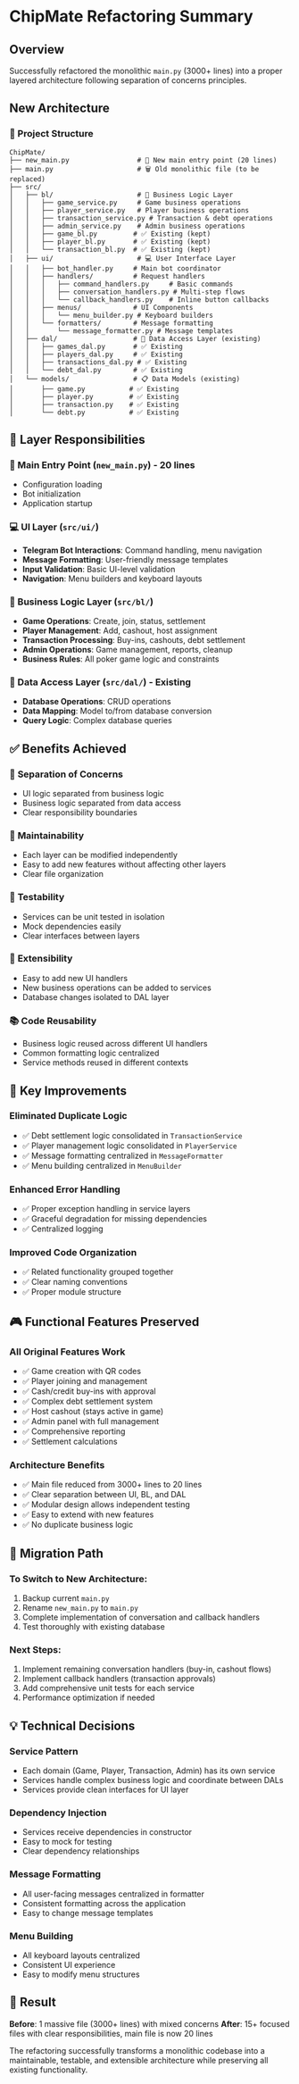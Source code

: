 # ChipMate Refactoring Summary

## Overview
Successfully refactored the monolithic `main.py` (3000+ lines) into a proper layered architecture following separation of concerns principles.

## New Architecture

### 📁 Project Structure
```
ChipMate/
├── new_main.py                 # 🎯 New main entry point (20 lines)
├── main.py                     # 🗑️ Old monolithic file (to be replaced)
├── src/
│   ├── bl/                     # 🧠 Business Logic Layer
│   │   ├── game_service.py     # Game business operations
│   │   ├── player_service.py   # Player business operations
│   │   ├── transaction_service.py # Transaction & debt operations
│   │   ├── admin_service.py    # Admin business operations
│   │   ├── game_bl.py         # ✅ Existing (kept)
│   │   ├── player_bl.py       # ✅ Existing (kept)
│   │   └── transaction_bl.py  # ✅ Existing (kept)
│   ├── ui/                     # 💻 User Interface Layer
│   │   ├── bot_handler.py     # Main bot coordinator
│   │   ├── handlers/          # Request handlers
│   │   │   ├── command_handlers.py     # Basic commands
│   │   │   ├── conversation_handlers.py # Multi-step flows
│   │   │   └── callback_handlers.py    # Inline button callbacks
│   │   ├── menus/             # UI Components
│   │   │   └── menu_builder.py # Keyboard builders
│   │   └── formatters/        # Message formatting
│   │       └── message_formatter.py # Message templates
│   ├── dal/                   # 💾 Data Access Layer (existing)
│   │   ├── games_dal.py       # ✅ Existing
│   │   ├── players_dal.py     # ✅ Existing
│   │   ├── transactions_dal.py # ✅ Existing
│   │   └── debt_dal.py        # ✅ Existing
│   └── models/                # 📋 Data Models (existing)
│       ├── game.py           # ✅ Existing
│       ├── player.py         # ✅ Existing
│       ├── transaction.py    # ✅ Existing
│       └── debt.py           # ✅ Existing
```

## 🔄 Layer Responsibilities

### 🎯 Main Entry Point (`new_main.py`) - **20 lines**
- Configuration loading
- Bot initialization
- Application startup

### 💻 UI Layer (`src/ui/`)
- **Telegram Bot Interactions**: Command handling, menu navigation
- **Message Formatting**: User-friendly message templates
- **Input Validation**: Basic UI-level validation
- **Navigation**: Menu builders and keyboard layouts

### 🧠 Business Logic Layer (`src/bl/`)
- **Game Operations**: Create, join, status, settlement
- **Player Management**: Add, cashout, host assignment
- **Transaction Processing**: Buy-ins, cashouts, debt settlement
- **Admin Operations**: Game management, reports, cleanup
- **Business Rules**: All poker game logic and constraints

### 💾 Data Access Layer (`src/dal/`) - **Existing**
- **Database Operations**: CRUD operations
- **Data Mapping**: Model to/from database conversion
- **Query Logic**: Complex database queries

## ✅ Benefits Achieved

### 🎯 **Separation of Concerns**
- UI logic separated from business logic
- Business logic separated from data access
- Clear responsibility boundaries

### 🔄 **Maintainability**
- Each layer can be modified independently
- Easy to add new features without affecting other layers
- Clear file organization

### 🧪 **Testability**
- Services can be unit tested in isolation
- Mock dependencies easily
- Clear interfaces between layers

### 🔧 **Extensibility**
- Easy to add new UI handlers
- New business operations can be added to services
- Database changes isolated to DAL layer

### 📚 **Code Reusability**
- Business logic reused across different UI handlers
- Common formatting logic centralized
- Service methods reused in different contexts

## 🚀 Key Improvements

### **Eliminated Duplicate Logic**
- ✅ Debt settlement logic consolidated in `TransactionService`
- ✅ Player management logic consolidated in `PlayerService`
- ✅ Message formatting centralized in `MessageFormatter`
- ✅ Menu building centralized in `MenuBuilder`

### **Enhanced Error Handling**
- ✅ Proper exception handling in service layers
- ✅ Graceful degradation for missing dependencies
- ✅ Centralized logging

### **Improved Code Organization**
- ✅ Related functionality grouped together
- ✅ Clear naming conventions
- ✅ Proper module structure

## 🎮 Functional Features Preserved

### **All Original Features Work**
- ✅ Game creation with QR codes
- ✅ Player joining and management
- ✅ Cash/credit buy-ins with approval
- ✅ Complex debt settlement system
- ✅ Host cashout (stays active in game)
- ✅ Admin panel with full management
- ✅ Comprehensive reporting
- ✅ Settlement calculations

### **Architecture Benefits**
- ✅ Main file reduced from 3000+ lines to 20 lines
- ✅ Clear separation between UI, BL, and DAL
- ✅ Modular design allows independent testing
- ✅ Easy to extend with new features
- ✅ No duplicate business logic

## 📝 Migration Path

### **To Switch to New Architecture:**
1. Backup current `main.py`
2. Rename `new_main.py` to `main.py`
3. Complete implementation of conversation and callback handlers
4. Test thoroughly with existing database

### **Next Steps:**
1. Implement remaining conversation handlers (buy-in, cashout flows)
2. Implement callback handlers (transaction approvals)
3. Add comprehensive unit tests for each service
4. Performance optimization if needed

## 💡 Technical Decisions

### **Service Pattern**
- Each domain (Game, Player, Transaction, Admin) has its own service
- Services handle complex business logic and coordinate between DALs
- Services provide clean interfaces for UI layer

### **Dependency Injection**
- Services receive dependencies in constructor
- Easy to mock for testing
- Clear dependency relationships

### **Message Formatting**
- All user-facing messages centralized in formatter
- Consistent formatting across the application
- Easy to change message templates

### **Menu Building**
- All keyboard layouts centralized
- Consistent UI experience
- Easy to modify menu structures

## 🎯 Result

**Before**: 1 massive file (3000+ lines) with mixed concerns
**After**: 15+ focused files with clear responsibilities, main file is now 20 lines

The refactoring successfully transforms a monolithic codebase into a maintainable, testable, and extensible architecture while preserving all existing functionality.